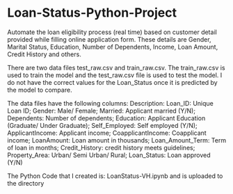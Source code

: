# Loan-Status-Python-Project
Automate the loan eligibility process (real time) based on customer detail provided while filling online application form. These details are Gender, Marital Status, Education, Number of Dependents, Income, Loan Amount, Credit History and others. 

There are two data files test_raw.csv and train_raw.csv. The train_raw.csv is used to train the model and the test_raw.csv file is used to test the model. I do not have the correct values for the Loan_Status once it is predicted by the model to compare.

The data files have the following columns:
Description: Loan_ID: Unique Loan ID; Gender: Male/ Female; Married: Applicant married (Y/N); Dependents: Number of dependents; Education: Applicant Education (Graduate/ Under Graduate); Self_Employed: Self employed (Y/N); ApplicantIncome: Applicant income; CoapplicantIncome: Coapplicant income; LoanAmount: Loan amount in thousands; Loan_Amount_Term: Term of loan in months; Credit_History: credit history meets guidelines; Property_Area: Urban/ Semi Urban/ Rural; Loan_Status: Loan approved (Y/N)

The Python Code that I created is: LoanStatus-VH.ipynb and is uploaded to the directory
